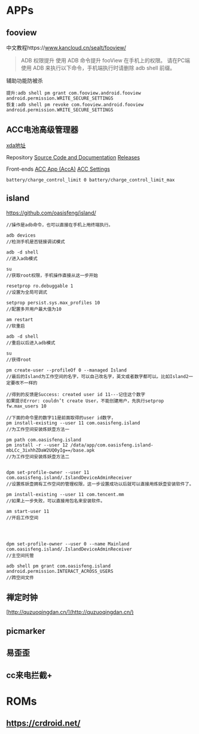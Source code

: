 
# APPs

## fooview 
中文教程https://www.kancloud.cn/sealt/fooview/

> ADB 权限提升
使用 ADB 命令提升 fooView 在手机上的权限。
请在PC端使用 ADB 来执行以下命令，手机端执行时请删除 adb shell 前缀。

辅助功能防被杀
```
提升:adb shell pm grant com.fooview.android.fooview android.permission.WRITE_SECURE_SETTINGS
恢复:adb shell pm revoke com.fooview.android.fooview android.permission.WRITE_SECURE_SETTINGS
```

## ACC电池高级管理器

[xda地址](https://forum.xda-developers.com/t/advanced-charging-controller-acc.3668427/)


Repository
[Source Code and Documentation](https://github.com/VR-25/acc/)
[Releases](https://github.com/VR-25/acc/releases/)

Front-ends
[ACC App (AccA)](https://github.com/mattecarra/acca/releases)
[ACC Settings](https://github.com/CrazyBoyFeng/AccSettings/releases)

```
battery/charge_control_limit 0 battery/charge_control_limit_max
```

## island
https://github.com/oasisfeng/island/

```
//操作是adb命令，也可以直接在手机上用终端执行。

adb devices
//检测手机是否链接调试模式

adb -d shell
//进入adb模式

su
//获取root权限，手机操作直接从这一步开始

resetprop ro.debuggable 1
//设置为全局可调式

setprop persist.sys.max_profiles 10
//配置多开用户最大值为10

am restart
//软重启

adb -d shell
//重启以后进入adb模式

su
//获得root

pm create-user --profileOf 0 --managed Island
//最后的Island为工作空间的名字，可以自己改名字，英文或者数字都可以。比如Island2一定要改不一样的

//得到的反馈是Success: created user id 11---记住这个数字
如果提示Error: couldn’t create User，不能创建用户，先执行setprop fw.max_users 10

//下面的命令里的数字11是前面取得的user id数字，
pm install-existing --user 11 com.oasisfeng.island
//为工作空间安装炼妖壶方法一

pm path com.oasisfeng.island
pm install -r --user 12 /data/app/com.oasisfeng.island-mbLCc_3ixhhZDaW2UQ0yIg==/base.apk
//为工作空间安装炼妖壶方法二


dpm set-profile-owner --user 11 com.oasisfeng.island/.IslandDeviceAdminReceiver
//设置炼妖壶拥有工作空间的管理权限，这一步设置成功以后就可以直接用炼妖壶安装软件了。

pm install-existing --user 11 com.tencent.mm
//如果上一步失败，可以直接用包名来安装软件。

am start-user 11
//开启工作空间




dpm set-profile-owner --user 0 --name Mainland com.oasisfeng.island/.IslandDeviceAdminReceiver
//主空间托管 

adb shell pm grant com.oasisfeng.island android.permission.INTERACT_ACROSS_USERS
//跨空间文件
```

## 禅定时钟
[http://quzuoqingdan.cn/](http://quzuoqingdan.cn/)

## picmarker

## 易歪歪

## cc来电拦截+

# ROMs
## https://crdroid.net/
